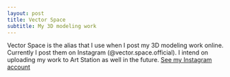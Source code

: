 ```yaml
---
layout: post
title: Vector Space
subtitle: My 3D modeling work
---
```


Vector Space is the alias that I use when I post my 3D modeling work online. Currently I post them on Instagram (@vector.space.official). I intend on uploading my work to Art Station as well in the future.
[See my Instagram account](https://www.instagram.com/vector.space.official/)
